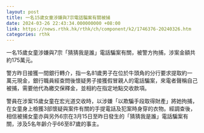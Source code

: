 ```yaml
---
layout: post
title: 一名15歲女童涉嫌與7宗電話騙案有關被捕
date: 2024-03-26 22:43:34.000000000 +08:00
link: https://news.rthk.hk/rthk/ch/component/k2/1746376-20240326.htm
categories: rthk
---
```


一名15歲女童涉嫌與7宗「猜猜我是誰」電話騙案有關，被警方拘捕，涉案金額共約175萬元。

警方昨日接獲一間銀行轉介，指一名81歲男子在位於牛頭角的分行要求提取約一萬元現金，銀行職員經查問後懷疑男子接獲假冒親人的電話騙案，來電者聲稱自己被捕，需要他代為繳交保釋金，並相約在指定地點交收款項。

警員在涉案15歲女童在宏光道交收時，以涉嫌「以欺騙手段取得財產」將她拘捕，在女童身上檢獲3部懷疑與案件有關的手提電話及犯案時身穿的衣物。經調查後，相信被捕女童亦與另外6宗在3月15日至昨日發生的「猜猜我是誰」電話騙案有關，涉及5名年齡介乎66至87歲的事主。
